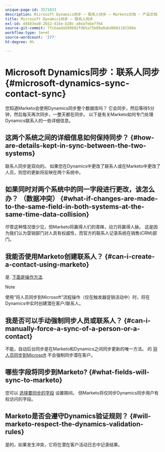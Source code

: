 ```yaml
---
unique-page-id: 3571833
description: Microsoft Dynamics同步 — 联系人同步 — Marketo文档 — 产品文档
title: Microsoft Dynamics同步 — 联系人同步
exl-id: d4583ea0-2b52-415e-b28c-a8eafebeff64
source-git-commit: 7fcbaeda589682fdb5a75b89a0abd8661181566e
workflow-type: tm+mt
source-wordcount: '277'
ht-degree: 0%

---
```


# Microsoft Dynamics同步：联系人同步 {#microsoft-dynamics-sync-contact-sync}

您知道Marketo会使用Dynamics同步整个数据库吗？ 它会同步，然后等待5分钟，然后每天再次同步，一整天都在同步。 以下是有关Marketo如何专门处理Dynamics联系人的一些详细信息。

## 这两个系统之间的详细信息如何保持同步？ {#how-are-details-kept-in-sync-between-the-two-systems}

联系人同步是双向的。 如果您在Dynamics中更改了联系人或在Marketo中更改了人员，则您的更新将反映在两个系统中。

## 如果同时对两个系统中的同一字段进行更改，该怎么办？ （数据冲突） {#what-if-changes-are-made-to-the-same-field-in-both-systems-at-the-same-time-data-collision}

尽管这种情况很少见，但Marketo将赢得人们的青睐，动力将赢得人脉。 这是因为我们认为营销部门对人具有权威性，而官方的联系人记录系统在销售(CRM)部门。

## 我能否使用Marketo创建联系人？ {#can-i-create-a-contact-using-marketo}

是. [下面是操作方法](/help/marketo/product-docs/crm-sync/microsoft-dynamics-sync/microsoft-dynamics-sync-details/microsoft-dynamics-sync-lead-sync/create-a-contact-in-microsoft-dynamics.md).

>[!NOTE]
>
>使用“将人员同步到Microsoft”流程操作（仅在触发器促销活动中）时，将在Dynamics中实时创建潜在客户/联系人。

## 我是否可以手动强制同步人员或联系人？ {#can-i-manually-force-a-sync-of-a-person-or-a-contact}

不能，自动后台同步是在Marketo和Dynamics之间同步更新的唯一方法。 的 [将人员同步到Microsoft](/help/marketo/product-docs/core-marketo-concepts/smart-campaigns/microsoft-dynamics-flow-actions/sync-person-to-microsoft.md) 不会强制同步潜在客户。

## 哪些字段将同步到Marketo? {#what-fields-will-sync-to-marketo}

您可以 [选择要同步的字段](/help/marketo/product-docs/crm-sync/microsoft-dynamics-sync/sync-setup/microsoft-dynamics-365-with-ropc-connection/step-4-of-4-connect.md#select-fields-to-sync) 设置期间。 但Marketo将仅同步Dynamics同步用户有权访问的字段。

## Marketo是否会遵守Dynamics验证规则？ {#will-marketo-respect-the-dynamics-validation-rules}

是的，如果发生冲突，它将在潜在客户活动日志中记录结果。
